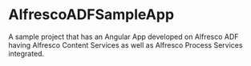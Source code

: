 # AlfrescoADFSampleApp
A sample project that has an Angular App developed on Alfresco ADF having Alfresco Content Services as well as Alfresco Process Services integrated.
